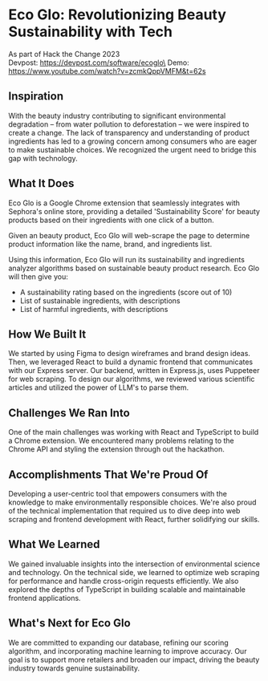# Eco Glo: Revolutionizing Beauty Sustainability with Tech 
As part of Hack the Change 2023\
Devpost: https://devpost.com/software/ecoglo\
Demo: https://www.youtube.com/watch?v=zcmkQppVMFM&t=62s

## Inspiration

With the beauty industry contributing to significant environmental degradation – from water pollution to deforestation – we were inspired to create a change. The lack of transparency and understanding of product ingredients has led to a growing concern among consumers who are eager to make sustainable choices. We recognized the urgent need to bridge this gap with technology.

## What It Does

Eco Glo is a Google Chrome extension that seamlessly integrates with Sephora's online store, providing a detailed 'Sustainability Score' for beauty products based on their ingredients with one click of a button.

Given an beauty product, Eco Glo will web-scrape the page to determine product information like the name, brand, and ingredients list.

Using this information, Eco Glo will run its sustainability and ingredients analyzer algorithms based on sustainable beauty product research. Eco Glo will then give you:

 - A sustainability rating based on the ingredients (score out of 10)
 - List of sustainable ingredients, with descriptions
 - List of harmful ingredients, with descriptions

## How We Built It

We started by using Figma to design wireframes and brand design ideas. Then, we leveraged React to build a dynamic frontend that communicates with our Express server. Our backend, written in Express.js, uses Puppeteer for web scraping. To design our algorithms, we reviewed various scientific articles and utilized the power of LLM's to parse them.

## Challenges We Ran Into

One of the main challenges was working with React and TypeScript to build a Chrome extension. We encountered many problems relating to the Chrome API and styling the extension through out the hackathon.

## Accomplishments That We're Proud Of

Developing a user-centric tool that empowers consumers with the knowledge to make environmentally responsible choices. We're also proud of the technical implementation that required us to dive deep into web scraping and frontend development with React, further solidifying our skills.

## What We Learned

We gained invaluable insights into the intersection of environmental science and technology. On the technical side, we learned to optimize web scraping for performance and handle cross-origin requests efficiently. We also explored the depths of TypeScript in building scalable and maintainable frontend applications.

## What's Next for Eco Glo

We are committed to expanding our database, refining our scoring algorithm, and incorporating machine learning to improve accuracy. Our goal is to support more retailers and broaden our impact, driving the beauty industry towards genuine sustainability.
